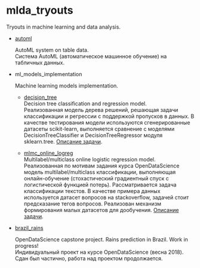 # mlda_tryouts
Tryouts in machine learning and data analysis.

* [automl](./automl)

  AutoML system on table data.<br>
  Система AutoML (автоматическое машинное обучение) на табличных данных.

* ml_models_implementation

  Machine learning models implementation.
  
  - [decision_tree](./ml_models_implementation/decision_tree)<br>
  Decision tree classification and regression model.<br>
  Реализованная модель дерева решений, решающая задачи классификации и регрессии с поддержкой пропусков в данных. В качестве тестирования модели используются сгенерированные датасеты scikit-learn, выполняется сравнение с моделями DecisionTreeClassifier и DecisionTreeRegressor модуля sklearn.tree. [Описание задачи](./ml_models_implementation/decision_tree/description.ipynb).
  
  - [mlmc_online_logreg](./ml_models_implementation/mlmc_online_logreg)<br>
  Multilabel/multiclass online logistic regression model.<br>
  Реализованная по мотивам задания курса OpenDataScience модель multilabel/multiclass классификации, выполняющая онлайн-обучение (стохастический градиентный спуск с логистической функцией потерь). Рассматривается задача классификации текстов. В качестве примера данных используется датасет вопросов на stackoverflow, задачей стоит предсказание тегов вопросов. Реализован механизм формирования малых датасетов для дообучения. [Описание задачи](./ml_models_implementation/mlmc_online_logreg/description.ipynb).

* [brazil_rains](./brazil_rains)

  OpenDataScience capstone project. Rains prediction in Brazil. Work in progress!<br>
  Индивидуальный проект на курсе OpenDataScience (весна 2018). Сдан был частично, работа над проектом продолжается.

